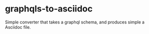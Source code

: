 # graphqls-to-asciidoc
Simple converter that takes a graphql schema, and produces simple a Asciidoc file.
